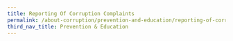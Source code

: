 ```yaml
---
title: Reporting Of Corruption Complaints
permalink: /about-corruption/prevention-and-education/reporting-of-corruption-complaints/
third_nav_title: Prevention & Education
---
```

